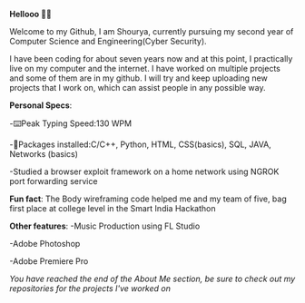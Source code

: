 **Hellooo 👋👋**

Welcome to my Github, I am Shourya, currently pursuing my second year of Computer Science and Engineering(Cyber Security).

I have been coding for about seven years now and at this point, I practically live on my computer and the internet. I have worked on multiple projects and some of them are in my github. I will try and keep uploading new projects that I work on, which can assist people in any possible way.

**Personal Specs**:

  -⌨️Peak Typing Speed:130 WPM
  
  -👾Packages installed:C/C++, Python, HTML, CSS(basics),  SQL, JAVA, Networks (basics)
  
  -Studied a browser exploit framework on a home network using NGROK port forwarding service

**Fun fact**: The Body wireframing code helped me and my team of five, bag first place at college level in the Smart India Hackathon

**Other features**:
  -Music Production using FL Studio

-Adobe Photoshop

  -Adobe Premiere Pro

_You have reached the end of the About Me section, be sure to check out my repositories for the projects I've worked on_
